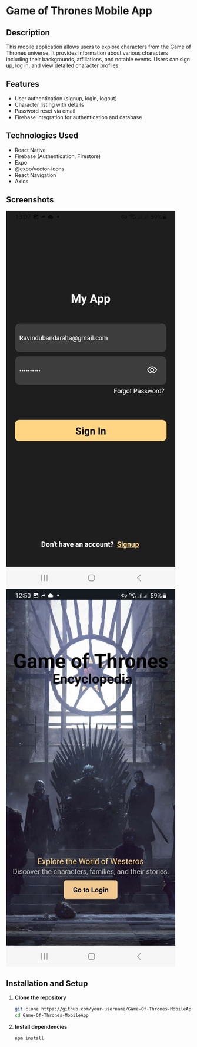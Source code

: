 # Game of Thrones Mobile App

## Description
This mobile application allows users to explore characters from the Game of Thrones universe. It provides information about various characters including their backgrounds, affiliations, and notable events. Users can sign up, log in, and view detailed character profiles.

## Features
- User authentication (signup, login, logout)
- Character listing with details
- Password reset via email
- Firebase integration for authentication and database

## Technologies Used
- React Native
- Firebase (Authentication, Firestore)
- Expo
- @expo/vector-icons
- React Navigation
- Axios

## Screenshots
![Screenshot 1](/Screenshots/SigninPage.jpg)
![Screenshot 2](/Screenshots/LandingPage.jpg)

## Installation and Setup
1. **Clone the repository**
   ```bash
   git clone https://github.com/your-username/Game-Of-Thrones-MobileApp.git
   cd Game-Of-Thrones-MobileApp

2. **Install dependencies**
   ```bash
   npm install
